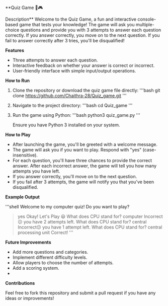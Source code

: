 **Quiz Game 🧠🎮

Description**
Welcome to the Quiz Game, a fun and interactive console-based game that tests your knowledge! The game will ask you multiple-choice questions and provide you with 3 attempts to answer each question correctly. If you answer correctly, you move on to the next question. If you fail to answer correctly after 3 tries, you'll be disqualified!

**Features**

- Three attempts to answer each question.
- Interactive feedback on whether your answer is correct or incorrect.
- User-friendly interface with simple input/output operations.

**How to Run**

1. Clone the repository or download the quiz game file directly:
   '''bash
   git clone https://github.com/Chaithra-28/Quiz_game.git
   '''

2. Navigate to the project directory:
   '''bash
   cd Quiz_game
   '''

3. Run the game using Python:
   '''bash
   python3 quiz_game.py
   '''

	 Ensure you have Python 3 installed on your system.

**How to Play**

- After launching the game, you'll be greeted with a welcome message.
- The game will ask you if you want to play. Respond with "yes" (case-insensitive).
- For each question, you'll have three chances to provide the correct answer. After each incorrect answer, the game will tell you how many attempts you have left.
- If you answer correctly, you'll move on to the next question.
- If you fail after 3 attempts, the game will notify you that you've been disqualified.

**Example Output**

'''shell
Welcome to my computer quiz!
Do you want to play?
> yes
Okay! Let's Play 😃
What does CPU stand for?
> computer
Incorrect😕 you have 2 attempts left.
What does CPU stand for?
> central
Incorrect😕 you have 1 attempt left.
What does CPU stand for?
> central processing unit
Correct!
'''

**Future Improvements**

- Add more questions and categories.
- Implement different difficulty levels.
- Allow players to choose the number of attempts.
- Add a scoring system.
- 
**Contributions**

Feel free to fork this repository and submit a pull request if you have any ideas or improvements!
